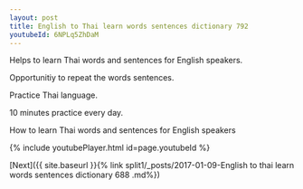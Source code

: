 ```yaml
---
layout: post
title: English to Thai learn words sentences dictionary 792 
youtubeId: 6NPLq5ZhDaM
---
```

 
 
Helps to learn Thai words and sentences for English speakers.

Opportunitiy to repeat the words sentences. 

Practice Thai language. 
 
10 minutes practice every day. 
 
How to learn Thai words and sentences for English speakers 
 
{% include youtubePlayer.html id=page.youtubeId %}
 
 
[Next]({{ site.baseurl }}{% link  split1/_posts/2017-01-09-English to thai learn words sentences dictionary 688 .md%})
 
